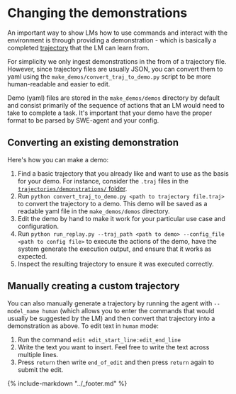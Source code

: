 # Changing the demonstrations

An important way to show LMs how to use commands and interact with the environment is through providing a demonstration - which is basically a completed [trajectory](../usage/trajectories.md) that the LM can learn from.

For simplicity we only ingest demonstrations in the from of a trajectory file. However, since trajectory files are usually JSON, you can convert them to yaml using the `make_demos/convert_traj_to_demo.py` script to be more human-readable and easier to edit.

Demo (yaml) files are stored in the `make_demos/demos` directory by default and consist primarily of the sequence of actions that an LM would need to take to complete a task. It's important that your demo have the proper format to be parsed by SWE-agent and your config.

## Converting an existing demonstration

Here's how you can make a demo:

1. Find a basic trajectory that you already like and want to use as the basis for your demo.
   For instance, consider the `.traj` files in the [`trajectories/demonstrations/` folder](https://github.com/princeton-nlp/SWE-agent/tree/main/trajectories/demonstrations).
2. Run `python convert_traj_to_demo.py <path to trajectory file.traj>` to convert the trajectory to a demo.
   This demo will be saved as a readable yaml file in the `make_demos/demos` directory.
3. Edit the demo by hand to make it work for your particular use case and configuration.
4. Run `python run_replay.py --traj_path <path to demo> --config_file <path to config file>` to execute the actions of the demo, have the system generate the execution output, and ensure that it works as expected.
5. Inspect the resulting trajectory to ensure it was executed correctly.

## Manually creating a custom trajectory <a name="manual"></a>

You can also manually generate a trajectory by running the agent with `--model_name human` (which allows you to enter the commands that would usually be suggested by the LM) and then convert that trajectory into a demonstration as above.
To edit text in `human` mode:

1. Run the command `edit edit_start_line:edit_end_line`
2. Write the text you want to insert. Feel free to write the text across multiple lines. 
3. Press `return` then write `end_of_edit` and then press `return` again to submit the edit.

{% include-markdown "../_footer.md" %}